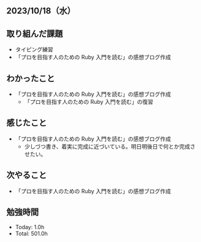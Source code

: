 ## 2023/10/18（水）

## 取り組んだ課題

- タイピング練習
- 「プロを目指す人のための Ruby 入門を読む」の感想ブログ作成

## わかったこと

- 「プロを目指す人のための Ruby 入門を読む」の感想ブログ作成
  - 「プロを目指す人のための Ruby 入門を読む」の復習

## 感じたこと

- 「プロを目指す人のための Ruby 入門を読む」の感想ブログ作成
  - 少しづつ書き、着実に完成に近づいている。明日明後日で何とか完成させたい。

## 次やること

- 「プロを目指す人のための Ruby 入門を読む」の感想ブログ作成

## 勉強時間

- Today: 1.0h
- Total: 501.0h

